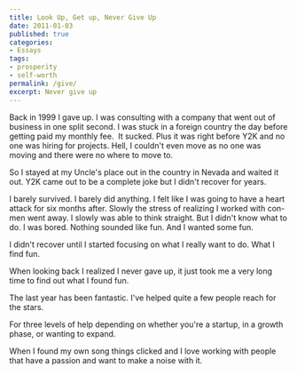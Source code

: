 ```yaml
---
title: Look Up, Get up, Never Give Up
date: 2011-01-03
published: true
categories:
- Essays
tags:
- prosperity
- self-worth
permalink: /give/
excerpt: Never give up
---
```

Back in 1999 I gave up. I was consulting with a company that went out of business in one split second. I was stuck in a foreign country the day before getting paid my monthly fee.  It sucked. Plus it was right before Y2K and no one was hiring for projects. Hell, I couldn't even move as no one was moving and there were no where to move to.

So I stayed at my Uncle's place out in the country in Nevada and waited it out. Y2K came out to be a complete joke but I didn't recover for years.

I barely survived. I barely did anything. I felt like I was going to have a heart attack for six months after. Slowly the stress of realizing I worked with con-men went away. I slowly was able to think straight. But I didn't know what to do. I was bored. Nothing sounded like fun. And I wanted some fun.

I didn't recover until I started focusing on what I really want to do. What I find fun.

When looking back I realized I never gave up, it just took me a very long time to find out what I found fun.

The last year has been fantastic. I've helped quite a few people reach for the stars.

For three levels of help depending on whether you're a startup, in a growth phase, or wanting to expand.

When I found my own song things clicked and I love working with people that have a passion and want to make a noise with it.